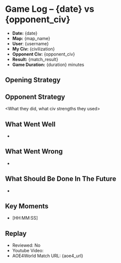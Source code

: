# Game Log – {date} vs {opponent_civ}

- **Date:** {date}
- **Map:** {map_name}
- **User**: {username}
- **My Civ:** {civilization}
- **Opponent Civ:** {opponent_civ}
- **Result:** {match_result}
- **Game Duration:** {duration} minutes

## Opening Strategy
<Short paragraph about your build and plan>

## Opponent Strategy
<What they did, what civ strengths they used>

## What Went Well
- 

## What Went Wrong
- 

## What Should Be Done In The Future
-

## Key Moments
- [HH:MM:SS] 

## Replay
- Reviewed: No
- Youtube Video:
- AOE4World Match URL: {aoe4_url}